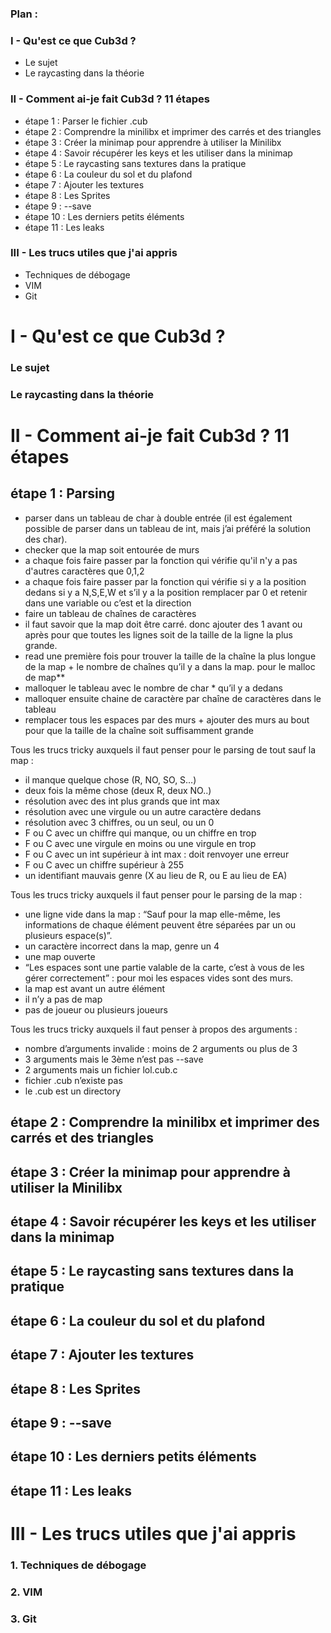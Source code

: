 ### Plan :
### I - Qu'est ce que Cub3d ?
  -  Le sujet
  -  Le raycasting dans la théorie
### II - Comment ai-je fait Cub3d ? 11 étapes
  - étape 1  :  Parser le fichier .cub
  - étape 2  :  Comprendre la minilibx et imprimer des carrés et des triangles
  - étape 3  :  Créer la minimap pour apprendre à utiliser la Minilibx
  - étape 4  :  Savoir récupérer les keys et les utiliser dans la minimap
  - étape 5  :  Le raycasting sans textures dans la pratique
  - étape 6  :  La couleur du sol et du plafond
  - étape 7  :  Ajouter les textures
  - étape 8  :  Les Sprites
  - étape 9  :  --save
  - étape 10 :  Les derniers petits éléments
  - étape 11 :  Les leaks
### III - Les trucs utiles que j'ai appris
  -  Techniques de débogage
  -  VIM
  -  Git

# I - Qu'est ce que Cub3d ? 
### Le sujet
### Le raycasting dans la théorie

# II - Comment ai-je fait Cub3d ? 11 étapes
## étape 1  : Parsing
- parser dans un tableau de char à double entrée (il est également possible de parser dans un tableau de int, mais j’ai préféré la solution des char).
- checker que la map soit entourée de murs
- a chaque fois faire passer par la fonction qui vérifie qu'il n'y a pas d'autres caractères que 0,1,2
- a chaque fois faire passer par la fonction qui vérifie si y a la position dedans si y a N,S,E,W et s’il y a la position remplacer par 0 et retenir dans une variable ou c’est et la direction
- faire un tableau de chaînes de caractères
- il faut savoir que la map doit être carré. donc ajouter des 1 avant ou après pour que toutes les lignes soit de la taille de la ligne la plus grande.
- read une première fois pour trouver la taille de la chaîne la plus longue de la map + le nombre de chaînes qu’il y a dans la map. pour le malloc de map**
- malloquer le tableau avec le nombre de char * qu’il y a dedans
- malloquer ensuite chaine de caractère par chaîne de caractères dans le tableau
- remplacer tous les espaces par des murs + ajouter des murs au bout pour que la taille de la chaîne soit suffisamment grande

Tous les trucs tricky auxquels il faut penser pour le parsing de tout sauf la map :
- il manque quelque chose (R, NO, SO, S…)
- deux fois la même chose (deux R, deux NO..)
- résolution avec des int plus grands que int max
- résolution avec une virgule ou un autre caractère dedans
- résolution avec 3 chiffres, ou un seul, ou un 0
- F ou C avec un chiffre qui manque, ou un chiffre en trop
- F ou C avec une virgule en moins ou une virgule en trop 
- F ou C avec un int supérieur à int max : doit renvoyer une erreur
- F ou C avec un chiffre supérieur à 255
- un identifiant mauvais genre (X au lieu de R, ou E au lieu de EA)

Tous les trucs tricky auxquels il faut penser pour le parsing de la map :
- une ligne vide dans la map : “Sauf pour la map elle-même, les informations de chaque élément peuvent être séparées par un ou plusieurs espace(s)”.
- un caractère incorrect dans la map, genre un 4
- une map ouverte
- “Les espaces sont une partie valable de la carte, c’est à vous de les gérer correctement” : pour moi les espaces vides sont des murs.
- la map est avant un autre élément 
- il n’y a pas de map
- pas de joueur ou plusieurs joueurs

Tous les trucs tricky auxquels il faut penser à propos des arguments :
- nombre d’arguments invalide : moins de 2 arguments ou plus de 3
- 3 arguments mais le 3ème n’est pas --save
- 2 arguments mais un fichier lol.cub.c
- fichier .cub n’existe pas
- le .cub est un directory

## étape 2  : Comprendre la minilibx et imprimer des carrés et des triangles
## étape 3  : Créer la minimap pour apprendre à utiliser la Minilibx
## étape 4  : Savoir récupérer les keys et les utiliser dans la minimap
## étape 5  : Le raycasting sans textures dans la pratique
## étape 6  : La couleur du sol et du plafond
## étape 7  : Ajouter les textures
## étape 8  : Les Sprites
## étape 9  : --save
## étape 10 : Les derniers petits éléments
## étape 11 : Les leaks

# III - Les trucs utiles que j'ai appris
### 1. Techniques de débogage
### 2. VIM
### 3. Git

